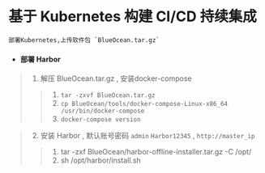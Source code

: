 # 基于 Kubernetes 构建 CI/CD 持续集成

```
部署Kubernetes,上传软件包 `BlueOcean.tar.gz`
```

* #### 部署 Harbor

> 1. 解压 BlueOcean.tar.gz , 安装docker-compose
>
> > 1. `tar -zxvf BlueOcean.tar.gz`
> > 2. `cp BlueOcean/tools/docker-compose-Linux-x86_64 /usr/bin/docker-compose`
> > 3. `docker-compose version`

> 2. 安装 Harbor , 默认账号密码 `admin` `Harbor12345` , `http://master_ip`
>
> > 1. tar -zxf BlueOcean/harbor-offline-installer.tar.gz -C /opt/
> > 2. sh /opt/harbor/install.sh
